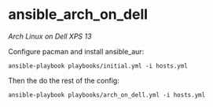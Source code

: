 # ansible_arch_on_dell
*Arch Linux on Dell XPS 13*

Configure pacman and install ansible_aur:
```
ansible-playbook playbooks/initial.yml -i hosts.yml
```
Then the do the rest of the config:
```
ansible-playbook playbooks/arch_on_dell.yml -i hosts.yml
```